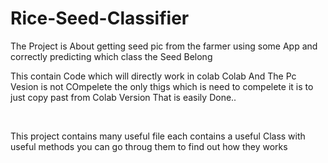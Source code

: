 # Rice-Seed-Classifier
The Project is About getting seed pic from the farmer using some App and correctly predicting which class the Seed Belong
<br>

This contain Code which will directly work in colab Colab And The Pc Vesion is not COmpelete the only thigs which is need to compelete it is to just copy past from Colab Version That is easily Done..

<br>

This project contains many useful file each contains a useful Class with useful methods  you can go throug them to find out how they works

